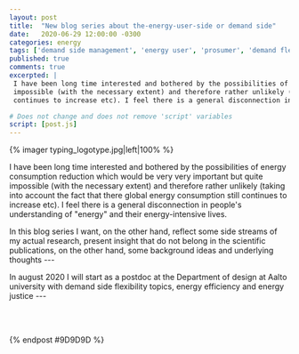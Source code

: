 ```yaml
---
layout: post
title:  "New blog series about the-energy-user-side or demand side"
date:   2020-06-29 12:00:00 -0300
categories: energy
tags: ['demand side management', 'energy user', 'prosumer', 'demand flexibility', 'energy saving', 'energy efficiency', 'less energy', 'new blog' ]
published: true
comments: true
excerpted: |
 I have been long time interested and bothered by the possibilities of energy consumption reduction which would be very very important but quite
 impossible (with the necessary extent) and therefore rather unlikely (taking into account the fact that there global energy consumption still
 continues to increase etc). I feel there is a general disconnection in people's understanding of "energy" and their energy-intensive lives. ---

# Does not change and does not remove 'script' variables
script: [post.js]
---
```

{% imager typing_logotype.jpg|left|100% %}

 I have been long time interested and bothered by the possibilities of energy consumption reduction which would be very very important but quite
 impossible (with the necessary extent) and therefore rather unlikely (taking into account the fact that there global energy consumption still
 continues to increase etc). I feel there is a general disconnection in people's understanding of "energy" and their energy-intensive lives.

 In this blog series I want, on the other hand, reflect some side streams of my actual research, present insight that do not belong in the scientific
 publications, on the other hand, some background ideas and underlying thoughts ---

 In august 2020 I will start as a postdoc at the Department of design at Aalto university with demand side flexibility topics, energy efficiency
 and energy justice ---

<div style="clear:both;"></div>
<br>


<div style="clear:both;"></div>
<br>

{% endpost #9D9D9D %}
